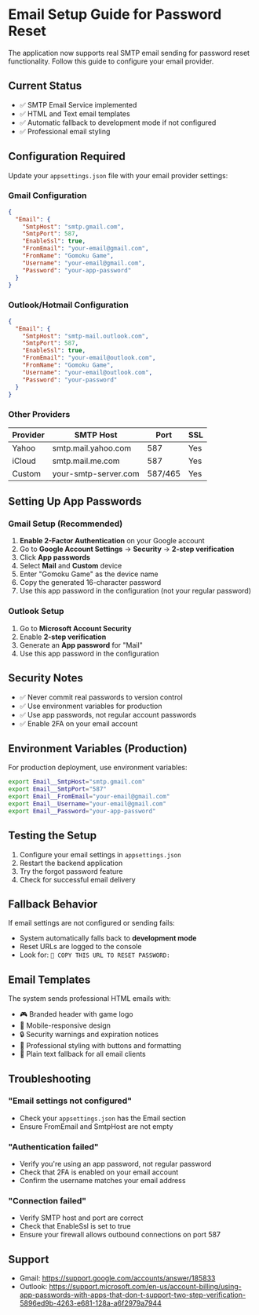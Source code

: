 # Email Setup Guide for Password Reset

The application now supports real SMTP email sending for password reset functionality. Follow this guide to configure your email provider.

## Current Status
- ✅ SMTP Email Service implemented
- ✅ HTML and Text email templates
- ✅ Automatic fallback to development mode if not configured
- ✅ Professional email styling

## Configuration Required

Update your `appsettings.json` file with your email provider settings:

### Gmail Configuration
```json
{
  "Email": {
    "SmtpHost": "smtp.gmail.com",
    "SmtpPort": 587,
    "EnableSsl": true,
    "FromEmail": "your-email@gmail.com",
    "FromName": "Gomoku Game",
    "Username": "your-email@gmail.com",
    "Password": "your-app-password"
  }
}
```

### Outlook/Hotmail Configuration
```json
{
  "Email": {
    "SmtpHost": "smtp-mail.outlook.com",
    "SmtpPort": 587,
    "EnableSsl": true,
    "FromEmail": "your-email@outlook.com",
    "FromName": "Gomoku Game",
    "Username": "your-email@outlook.com",
    "Password": "your-password"
  }
}
```

### Other Providers
| Provider | SMTP Host | Port | SSL |
|----------|-----------|------|-----|
| Yahoo | smtp.mail.yahoo.com | 587 | Yes |
| iCloud | smtp.mail.me.com | 587 | Yes |
| Custom | your-smtp-server.com | 587/465 | Yes |

## Setting Up App Passwords

### Gmail Setup (Recommended)
1. **Enable 2-Factor Authentication** on your Google account
2. Go to **Google Account Settings** → **Security** → **2-step verification**
3. Click **App passwords**
4. Select **Mail** and **Custom** device
5. Enter "Gomoku Game" as the device name
6. Copy the generated 16-character password
7. Use this app password in the configuration (not your regular password)

### Outlook Setup
1. Go to **Microsoft Account Security**
2. Enable **2-step verification**
3. Generate an **App password** for "Mail"
4. Use this app password in the configuration

## Security Notes
- ✅ Never commit real passwords to version control
- ✅ Use environment variables for production
- ✅ Use app passwords, not regular account passwords
- ✅ Enable 2FA on your email account

## Environment Variables (Production)
For production deployment, use environment variables:

```bash
export Email__SmtpHost="smtp.gmail.com"
export Email__SmtpPort="587"
export Email__FromEmail="your-email@gmail.com"
export Email__Username="your-email@gmail.com"
export Email__Password="your-app-password"
```

## Testing the Setup

1. Configure your email settings in `appsettings.json`
2. Restart the backend application
3. Try the forgot password feature
4. Check for successful email delivery

## Fallback Behavior

If email settings are not configured or sending fails:
- System automatically falls back to **development mode**
- Reset URLs are logged to the console
- Look for: `🔗 COPY THIS URL TO RESET PASSWORD:`

## Email Templates

The system sends professional HTML emails with:
- 🎮 Branded header with game logo
- 📱 Mobile-responsive design
- 🔒 Security warnings and expiration notices
- 🎨 Professional styling with buttons and formatting
- 📧 Plain text fallback for all email clients

## Troubleshooting

### "Email settings not configured"
- Check your `appsettings.json` has the Email section
- Ensure FromEmail and SmtpHost are not empty

### "Authentication failed"
- Verify you're using an app password, not regular password
- Check that 2FA is enabled on your email account
- Confirm the username matches your email address

### "Connection failed"
- Verify SMTP host and port are correct
- Check that EnableSsl is set to true
- Ensure your firewall allows outbound connections on port 587

## Support
- Gmail: https://support.google.com/accounts/answer/185833
- Outlook: https://support.microsoft.com/en-us/account-billing/using-app-passwords-with-apps-that-don-t-support-two-step-verification-5896ed9b-4263-e681-128a-a6f2979a7944